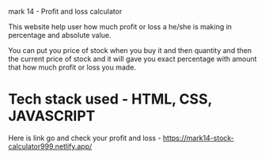 mark 14 - Profit and loss calculator

This website help user how much profit or loss a he/she is making in percentage and absolute value.

You can put you price of stock when you buy it and then quantity and then the current price of stock and it will gave you exact percentage with amount that how much profit or loss you made.

<h1>Tech stack used - HTML, CSS, JAVASCRIPT </h1>

Here is link go and check your profit and loss - https://mark14-stock-calculator999.netlify.app/
